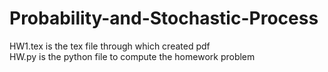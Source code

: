 # Probability-and-Stochastic-Process
HW1.tex is the tex file through which created pdf <br/>
HW.py is the python file to compute the homework problem

